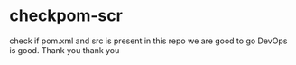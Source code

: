# checkpom-scr
check if pom.xml and src is present in this repo
we are good to go
DevOps is good.
Thank you thank you

